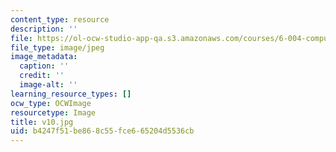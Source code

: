 ```yaml
---
content_type: resource
description: ''
file: https://ol-ocw-studio-app-qa.s3.amazonaws.com/courses/6-004-computation-structures-spring-2017/b4247f51be868c55fce665204d5536cb_v10.jpg
file_type: image/jpeg
image_metadata:
  caption: ''
  credit: ''
  image-alt: ''
learning_resource_types: []
ocw_type: OCWImage
resourcetype: Image
title: v10.jpg
uid: b4247f51-be86-8c55-fce6-65204d5536cb
---
```

